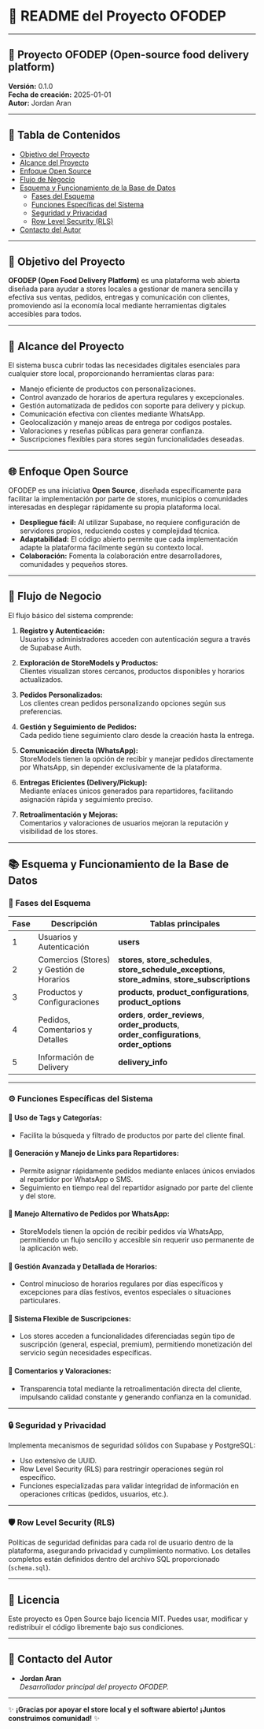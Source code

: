 # 📄 README del Proyecto OFODEP

---

## 🚀 **Proyecto OFODEP (Open-source food delivery platform)**

**Versión:** 0.1.0  
**Fecha de creación:** 2025-01-01  
**Autor:** Jordan Aran  

---

## 📌 **Tabla de Contenidos**

- [Objetivo del Proyecto](#objetivo-del-proyecto)
- [Alcance del Proyecto](#alcance-del-proyecto)
- [Enfoque Open Source](#enfoque-open-source)
- [Flujo de Negocio](#flujo-de-negocio)
- [Esquema y Funcionamiento de la Base de Datos](#esquema-y-funcionamiento-de-la-base-de-datos)
  - [Fases del Esquema](#fases-del-esquema)
  - [Funciones Específicas del Sistema](#funciones-específicas-del-sistema)
  - [Seguridad y Privacidad](#seguridad-y-privacidad)
  - [Row Level Security (RLS)](#row-level-security-rls)
- [Contacto del Autor](#contacto-del-autor)

---

## 🎯 **Objetivo del Proyecto**

**OFODEP (Open Food Delivery Platform)** es una plataforma web abierta diseñada para ayudar a stores locales a gestionar de manera sencilla y efectiva sus ventas, pedidos, entregas y comunicación con clientes, promoviendo así la economía local mediante herramientas digitales accesibles para todos.

---

## 📌 **Alcance del Proyecto**

El sistema busca cubrir todas las necesidades digitales esenciales para cualquier store local, proporcionando herramientas claras para:

- Manejo eficiente de productos con personalizaciones.
- Control avanzado de horarios de apertura regulares y excepcionales.
- Gestión automatizada de pedidos con soporte para delivery y pickup.
- Comunicación efectiva con clientes mediante WhatsApp.
- Geolocalización y manejo areas de entrega por codigos postales.
- Valoraciones y reseñas públicas para generar confianza.
- Suscripciones flexibles para stores según funcionalidades deseadas.

---

## 🌐 **Enfoque Open Source**

OFODEP es una iniciativa **Open Source**, diseñada específicamente para facilitar la implementación por parte de stores, municipios o comunidades interesadas en desplegar rápidamente su propia plataforma local.  

- **Despliegue fácil:** Al utilizar Supabase, no requiere configuración de servidores propios, reduciendo costes y complejidad técnica.
- **Adaptabilidad:** El código abierto permite que cada implementación adapte la plataforma fácilmente según su contexto local.
- **Colaboración:** Fomenta la colaboración entre desarrolladores, comunidades y pequeños stores.

---

## 🔄 **Flujo de Negocio**

El flujo básico del sistema comprende:

1. **Registro y Autenticación:**  
   Usuarios y administradores acceden con autenticación segura a través de Supabase Auth.

2. **Exploración de StoreModels y Productos:**  
   Clientes visualizan stores cercanos, productos disponibles y horarios actualizados.

3. **Pedidos Personalizados:**  
   Los clientes crean pedidos personalizando opciones según sus preferencias.

4. **Gestión y Seguimiento de Pedidos:**  
   Cada pedido tiene seguimiento claro desde la creación hasta la entrega.

5. **Comunicación directa (WhatsApp):**  
   StoreModels tienen la opción de recibir y manejar pedidos directamente por WhatsApp, sin depender exclusivamente de la plataforma.

6. **Entregas Eficientes (Delivery/Pickup):**  
   Mediante enlaces únicos generados para repartidores, facilitando asignación rápida y seguimiento preciso.

7. **Retroalimentación y Mejoras:**  
   Comentarios y valoraciones de usuarios mejoran la reputación y visibilidad de los stores.

---

## 📚 **Esquema y Funcionamiento de la Base de Datos**

### 📂 **Fases del Esquema**

| **Fase** | **Descripción**                                     | **Tablas principales**                                                                                                                            |
|----------|-----------------------------------------------------|----------------------------------------------------------------------------------------------------------------------------------------------------|
| 1        | Usuarios y Autenticación                            | **users**                                                                                                                                          |
| 2        | Comercios (Stores) y Gestión de Horarios              | **stores**, **store_schedules**, **store_schedule_exceptions**, **store_admins**, **store_subscriptions**                                         |
| 3        | Productos y Configuraciones                         | **products**, **product_configurations**, **product_options**                                                                                     |
| 4        | Pedidos, Comentarios y Detalles                     | **orders**, **order_reviews**, **order_products**, **order_configurations**, **order_options**                                                    |
| 5        | Información de Delivery                             | **delivery_info**                                                                                                                                 |

---

### ⚙️ **Funciones Específicas del Sistema**

#### 📌 **Uso de Tags y Categorías:**
- Facilita la búsqueda y filtrado de productos por parte del cliente final.

#### 📌 **Generación y Manejo de Links para Repartidores:**
- Permite asignar rápidamente pedidos mediante enlaces únicos enviados al repartidor por WhatsApp o SMS.
- Seguimiento en tiempo real del repartidor asignado por parte del cliente y del store.

#### 📌 **Manejo Alternativo de Pedidos por WhatsApp:**
- StoreModels tienen la opción de recibir pedidos vía WhatsApp, permitiendo un flujo sencillo y accesible sin requerir uso permanente de la aplicación web.

#### 📌 **Gestión Avanzada y Detallada de Horarios:**
- Control minucioso de horarios regulares por días específicos y excepciones para días festivos, eventos especiales o situaciones particulares.

#### 📌 **Sistema Flexible de Suscripciones:**
- Los stores acceden a funcionalidades diferenciadas según tipo de suscripción (general, especial, premium), permitiendo monetización del servicio según necesidades específicas.

#### 📌 **Comentarios y Valoraciones:**
- Transparencia total mediante la retroalimentación directa del cliente, impulsando calidad constante y generando confianza en la comunidad.

---

### 🔒 **Seguridad y Privacidad**

Implementa mecanismos de seguridad sólidos con Supabase y PostgreSQL:

- Uso extensivo de UUID.
- Row Level Security (RLS) para restringir operaciones según rol específico.
- Funciones especializadas para validar integridad de información en operaciones críticas (pedidos, usuarios, etc.).

---

### 🛡️ **Row Level Security (RLS)**

Políticas de seguridad definidas para cada rol de usuario dentro de la plataforma, asegurando privacidad y cumplimiento normativo. Los detalles completos están definidos dentro del archivo SQL proporcionado (`schema.sql`).

---

## 📝 **Licencia**

Este proyecto es Open Source bajo licencia MIT. Puedes usar, modificar y redistribuir el código libremente bajo sus condiciones.

---

## 📧 **Contacto del Autor**

- **Jordan Aran**  
  _Desarrollador principal del proyecto OFODEP._

---

✨ **¡Gracias por apoyar el store local y el software abierto! ¡Juntos construimos comunidad!** ✨